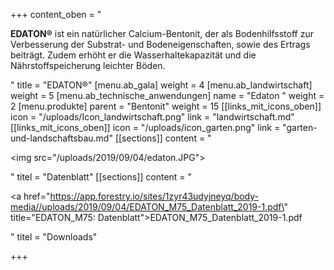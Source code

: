 +++
content_oben = "<p><strong>EDATON®</strong> ist ein natürlicher Calcium-Bentonit, der als Bodenhilfsstoff zur Verbesserung der Substrat- und Bodeneigenschaften, sowie des Ertrags beiträgt. Zudem erhöht er die Wasserhaltekapazität und die Nährstoffspeicherung leichter Böden.</p>"
title = "EDATON®"
[menu.ab_gala]
weight = 4
[menu.ab_landwirtschaft]
weight = 5
[menu.ab_technische_anwendungen]
name = "Edaton "
weight = 2
[menu.produkte]
parent = "Bentonit"
weight = 15
[[links_mit_icons_oben]]
icon = "/uploads/Icon_landwirtschaft.png"
link = "landwirtschaft.md"
[[links_mit_icons_oben]]
icon = "/uploads/icon_garten.png"
link = "garten-und-landschaftsbau.md"
[[sections]]
content = "<p><img src=\"/uploads/2019/09/04/edaton.JPG\"></p>"
titel = "Datenblatt"
[[sections]]
content = "<p><a href=\"https://app.forestry.io/sites/1zyr43udyjneyq/body-media//uploads/2019/09/04/EDATON_M75_Datenblatt_2019-1.pdf\" title=\"EDATON_M75: Datenblatt\">EDATON_M75_Datenblatt_2019-1.pdf</a></p>"
titel = "Downloads"

+++
